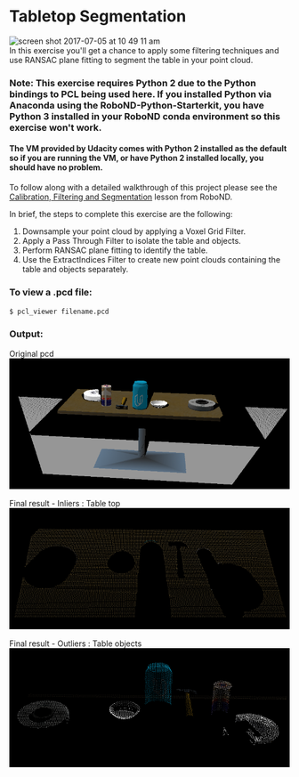 # Tabletop Segmentation
![screen shot 2017-07-05 at 10 49 11 am](https://user-images.githubusercontent.com/20687560/27878614-aff58b20-6173-11e7-909d-41d5d21a23d6.png)  
In this exercise you'll get a chance to apply some filtering techniques and use RANSAC plane fitting to segment the table in your point cloud.  

### Note: This exercise requires Python 2 due to the Python bindings to PCL being used here.  If you installed Python via Anaconda using the RoboND-Python-Starterkit, you have Python 3 installed in your RoboND conda environment so this exercise won't work.  

#### The VM provided by Udacity comes with Python 2 installed as the default so if you are running the VM, or have Python 2 installed locally, you should have no problem.

To follow along with a detailed walkthrough of this project please see the [Calibration, Filtering and Segmentation](https://classroom.udacity.com/nanodegrees/nd209/parts/586e8e81-fc68-4f71-9cab-98ccd4766cfe/modules/e5bfcfbd-3f7d-43fe-8248-0c65d910345a/lessons/8d51e0bf-0fa1-49a7-bd45-e062c4a2121f/concepts/02cbb56e-9e54-4c08-977b-df149cb0bca4) lesson from RoboND.

In brief, the steps to complete this exercise are the following:

1. Downsample your point cloud by applying a Voxel Grid Filter.
2. Apply a Pass Through Filter to isolate the table and objects.
3. Perform RANSAC plane fitting to identify the table.
4. Use the ExtractIndices Filter to create new point clouds containing the table and objects separately.

### To view a .pcd file:

```
$ pcl_viewer filename.pcd 
```

### Output:

Original pcd    
![original_pcd](../media/original_pcd.png)   

Final result - Inliers : Table top    
![extract_inliers pcd](../media/extract_inlier_pcd.png)   

Final result - Outliers : Table objects    
![extract_outliers pcd](../media/extract_outlier_pcd.png)